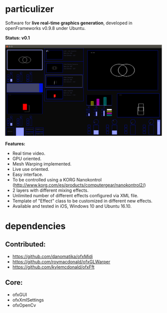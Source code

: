 # particulizer
Software for **live real-time graphics generation**, developed in openFrameworks v0.9.8 under Ubuntu.

**Status: v0.1**

![alt text](https://github.com/Kike-Ramirez/particulizer/blob/master/bin/data/images/particulizerScreenshot.png "particulizer v0.1 Screenshot")


**Features:**
- Real time video.
- GPU oriented.
- Mesh Warping implemented.
- Live use oriented.
- Easy interface.
- To be controlled using a KORG Nanokontrol (http://www.korg.com/es/products/computergear/nanokontrol2/)
- 2 layers with different mixing effects.
- Unlimited number of different effects configured via XML file.
- Template of "Effect" class to be customized in different new effects.
- Available and tested in iOS, Windows 10 and Ubuntu 16.10.


# dependencies

## Contributed:
* https://github.com/danomatika/ofxMidi
* https://github.com/roymacdonald/ofxGLWarper
* https://github.com/kylemcdonald/ofxFft

## Core:
* ofxGUI
* ofxXmlSettings
* ofxOpenCv
